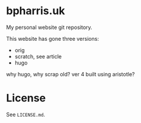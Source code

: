# bpharris.uk
My personal website git repository.

This website has gone three versions:
* orig
* scratch, see article
* hugo

why hugo, why scrap old? ver 4 built using aristotle?
# License
See `LICENSE.md`.
